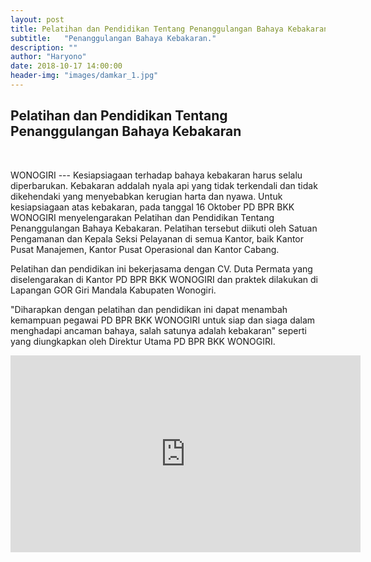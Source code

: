 ```yaml
---
layout: post
title: Pelatihan dan Pendidikan Tentang Penanggulangan Bahaya Kebakaran
subtitle:   "Penanggulangan Bahaya Kebakaran."
description: ""
author: "Haryono"
date: 2018-10-17 14:00:00
header-img: "images/damkar_1.jpg"
---
```



## Pelatihan dan Pendidikan Tentang Penanggulangan Bahaya Kebakaran


<img src="/images/damkar_1.png" class="img-responsive img-centered" alt="">

<img src="/images/damkar_2.jpg" class="img-responsive img-centered" alt="">

<img src="/images/damkar_3.jpg" class="img-responsive img-centered" alt="">

<img src="/images/damkar_4.jpg" class="img-responsive img-centered" alt="">

WONOGIRI --- Kesiapsiagaan terhadap bahaya kebakaran harus selalu diperbarukan. Kebakaran addalah nyala api yang tidak terkendali dan tidak dikehendaki yang menyebabkan kerugian harta dan nyawa. Untuk kesiapsiagaan atas kebakaran, pada tanggal 16 Oktober PD BPR BKK WONOGIRI menyelengarakan Pelatihan dan Pendidikan Tentang Penanggulangan Bahaya Kebakaran. Pelatihan tersebut diikuti oleh Satuan Pengamanan dan Kepala Seksi Pelayanan di semua Kantor, baik Kantor Pusat Manajemen, Kantor Pusat Operasional dan Kantor Cabang. 

Pelatihan dan pendidikan ini bekerjasama dengan CV. Duta Permata yang diselengarakan di Kantor PD BPR BKK WONOGIRI dan praktek dilakukan di Lapangan GOR Giri Mandala Kabupaten Wonogiri.

"Diharapkan dengan pelatihan dan pendidikan ini dapat menambah kemampuan pegawai PD BPR BKK WONOGIRI untuk siap dan siaga dalam menghadapi ancaman bahaya, salah satunya adalah kebakaran" seperti yang diungkapkan oleh Direktur Utama PD BPR BKK WONOGIRI.


<iframe width="560" height="315" src="https://www.youtube.com/embed/EEtyn2uVWDY" frameborder="0" allow="autoplay; encrypted-media" allowfullscreen></iframe></div>

